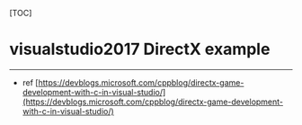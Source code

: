 [TOC]

# visualstudio2017 DirectX example
-------------------------------------

* ref [https://devblogs.microsoft.com/cppblog/directx-game-development-with-c-in-visual-studio/](https://devblogs.microsoft.com/cppblog/directx-game-development-with-c-in-visual-studio/)

